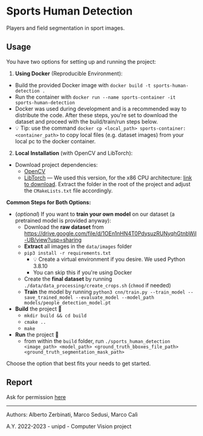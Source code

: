 # Sports Human Detection
Players and field segmentation in sport images.

## Usage

You have two options for setting up and running the project:

1. **Using Docker** (Reproducible Environment):
  - Build the provided Docker image with `docker build -t sports-human-detection .`
  - Run the container with `docker run --name sports-container -it sports-human-detection`
  - Docker was used during development and is a recommended way to distribute the code. After these steps, you're set to download the dataset and proceed with the build/train/run steps below.
  - 💡 Tip: use the command `docker cp <local_path> sports-container:<container_path>` to copy local files (e.g. dataset images) from your local pc to the docker container.
  
2. **Local Installation** (with OpenCV and LibTorch):
  - Download project dependencies:
    - [OpenCV](https://docs.opencv.org/4.x/d7/d9f/tutorial_linux_install.html)
    - [LibTorch](https://pytorch.org/get-started/locally/) —
    We used this version, for the x86 CPU architecture: [link to download](https://download.pytorch.org/libtorch/cpu/libtorch-cxx11-abi-shared-with-deps-2.0.1%2Bcpu.zip). Extract the folder in the root of the project and adjust the `CMakeLists.txt` file accordingly.

**Common Steps for Both Options:**
- (*optional*) If you want to **train your own model** on our dataset (a pretrained model is provided anyway):
  - Download the **raw dataset** from <https://drive.google.com/file/d/1OEn1nHN4T0PdysuzRUNyqhGtnbWjI-UB/view?usp=sharing>
  - **Extract** all images in the `data/images` folder
  - `pip3 install -r requirements.txt`
    - 💡 Create a virtual environment if you desire. We used Python 3.8.10
    - You can skip this if you're using Docker
  - Create the **final dataset** by running `./data/data_processing/create_crops.sh` (`chmod` if needed)
  - **Train** the model by running `python3 cnn/train.py --train_model --save_trained_model --evaluate_model --model_path models/people_detection_model.pt`
- **Build** the project 🧰
  - `mkdir build && cd build`
  - `cmake ..`
  - `make`
- **Run** the project 🚀
  - from within the `build` folder, run `./sports_human_detection <image_path> <model_path> <ground_truth_bboxes_file_path> <ground_truth_segmentation_mask_path>`

Choose the option that best fits your needs to get started.

## Report

Ask for permission [here](https://docs.google.com/document/d/1_8SdJ6yfRL37Bn0gcs749Rhd29lRVZCEUC0VRQvNA3Y/edit#heading=h.5wxqaqinvaq4)

---

Authors: Alberto Zerbinati, Marco Sedusi, Marco Calì

A.Y. 2022-2023 - unipd - Computer Vision project
